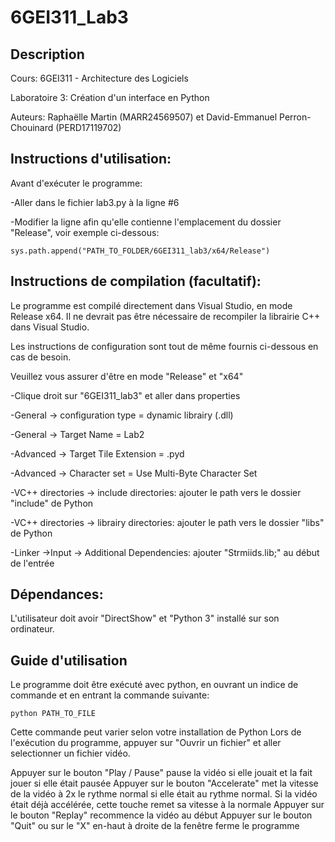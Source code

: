 # 6GEI311_Lab3

## Description
Cours: 6GEI311 - Architecture des Logiciels

Laboratoire 3: Création d'un interface en Python

Auteurs: Raphaëlle Martin (MARR24569507) et David-Emmanuel Perron-Chouinard (PERD17119702)

## Instructions d'utilisation:

Avant d'exécuter le programme:

-Aller dans le fichier lab3.py à la ligne #6

-Modifier la ligne afin qu'elle contienne l'emplacement du dossier "Release", voir exemple ci-dessous:

	sys.path.append("PATH_TO_FOLDER/6GEI311_lab3/x64/Release")


## Instructions de compilation (facultatif):
Le programme est compilé directement dans Visual Studio, en mode Release x64. 
Il ne devrait pas être nécessaire de recompiler la librairie C++ dans Visual Studio. 

Les instructions de configuration sont tout de même fournis ci-dessous en cas de besoin.

Veuillez vous assurer d'être en mode "Release" et "x64"
	
-Clique droit sur "6GEI311_lab3" et aller dans properties
	
-General -> configuration type = dynamic librairy (.dll)
	
-General -> Target Name = Lab2
	
-Advanced -> Target Tile Extension = .pyd

-Advanced -> Character set = Use Multi-Byte Character Set
	
-VC++ directories -> include directories: ajouter le path vers le dossier "include" de Python
	
-VC++ directories -> librairy directories: ajouter le path vers le dossier "libs" de Python

-Linker ->Input -> Additional Dependencies: ajouter "Strmiids.lib;" au début de l'entrée

## Dépendances:
L'utilisateur doit avoir "DirectShow" et "Python 3" installé sur son ordinateur.


## Guide d'utilisation
Le programme doit être exécuté avec python, en ouvrant un indice de commande et en entrant la commande suivante:

	python PATH_TO_FILE
	
Cette commande peut varier selon votre installation de Python
Lors de l'exécution du programme, appuyer sur "Ouvrir un fichier" et aller selectionner un fichier vidéo.

Appuyer sur le bouton "Play / Pause" pause la vidéo si elle jouait et la fait jouer si elle était pausée
Appuyer sur le bouton "Accelerate" met la vitesse de la vidéo à 2x le rythme normal si elle était au rythme normal. Si la vidéo était déjà accélérée, cette touche remet sa vitesse à la normale
Appuyer sur le bouton "Replay" recommence la vidéo au début
Appuyer sur le bouton "Quit" ou sur le "X" en-haut à droite de la fenêtre ferme le programme
